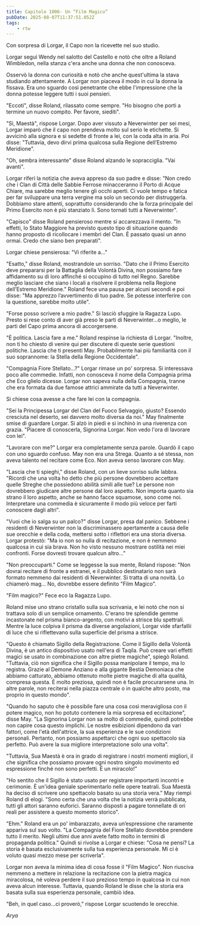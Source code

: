 ```yaml
---
title: Capitolo 1006- Un “Film Magico”
pubDate: 2025-08-07T11:37:51.052Z
tags:
    - rtw
---
```



Con sorpresa di Lorgar, il Capo non la ricevette nel suo studio.


Lorgar seguì Wendy nel salotto del Castello e notò che oltre a Roland Wimbledon, nella stanza c'era anche una donna che non conosceva.


Osservò la donna con curiosità e notò che anche quest'ultima la stava studiando attentamente. A Lorgar non piaceva il modo in cui la donna la fissava. Era uno sguardo così penetrante che ebbe l'impressione che la donna potesse leggere tutti i suoi pensieri.


"Eccoti", disse Roland, rilassato come sempre. "Ho bisogno che porti a termine un nuovo compito. Per favore, siediti".


"Sì, Maestà", rispose Lorgar. Dopo aver vissuto a Neverwinter per sei mesi, Lorgar imparò che il capo non prendeva molto sul serio le etichette. Si avvicinò alla signora e si sedette di fronte a lei, con la coda alta in aria. Poi disse: "Tuttavia, devo dirvi prima qualcosa sulla Regione dell’Estremo Meridione".


"Oh, sembra interessante" disse Roland alzando le sopracciglia. "Vai avanti".


Lorgar riferì la notizia che aveva appreso da suo padre e disse: "Non credo che i Clan di Città delle Sabbie Ferrose minacceranno il Porto di Acque Chiare, ma sarebbe meglio tenere gli occhi aperti. Ci vuole tempo e fatica per far sviluppare una terra vergine ma solo un secondo per distruggerla. Dobbiamo stare attenti, soprattutto considerando che la forza principale del Primo Esercito non è più stanziato lì. Sono tornati tutti a Neverwinter".


"Capisco" disse Roland pensieroso mentre si accarezzava il mento. "In effetti, lo Stato Maggiore ha previsto questo tipo di situazione quando hanno proposto di ricollocare i membri del Clan. È passato quasi un anno ormai. Credo che siano ben preparati".


Lorgar chiese pensierosa: "Vi riferite a..."


"Esatto," disse Roland, mostrandole un sorriso. "Dato che il Primo Esercito deve prepararsi per la Battaglia della Volontà Divina, non possiamo fare affidamento su di loro affinché si occupino di tutto nel Regno. Sarebbe meglio lasciare che siano i locali a risolvere il problema nella Regione dell’Estremo Meridione." Roland fece una pausa per alcuni secondi e poi disse: "Ma apprezzo l’avvertimento di tuo padre. Se potesse interferire con la questione, sarebbe molto utile".


"Forse posso scrivere a mio padre." Si lasciò sfuggire la Ragazza Lupo. Presto si rese conto di aver già preso le parti di Neverwinter…o meglio, le parti del Capo prima ancora di accorgersene.


"È politica. Lascia fare a me." Roland respinse la richiesta di Lorgar. "Inoltre, non ti ho chiesto di venire qui per discutere di queste serie questioni politiche. Lascia che ti presenti May. Probabilmente hai più familiarità con il suo soprannome: la Stella della Regione Occidentale".


"Compagnia Fiore Stellato…?" Lorgar rimase un po' sorpresa. Si interessava poco alle commedie. Infatti, non conosceva il nome della Compagnia prima che Eco glielo dicesse. Lorgar non sapeva nulla della Compagnia, tranne che era formata da due famose attrici ammirate da tutti a Neverwinter.


Si chiese cosa avesse a che fare lei con la compagnia.


"Sei la Principessa Lorgar del Clan del Fuoco Selvaggio, giusto? Essendo cresciuta nel deserto, sei davvero molto diversa da noi." May finalmente smise di guardare Lorgar. Si alzò in piedi e si inchinò in una riverenza con grazia. "Piacere di conoscerla, Signorina Lorgar. Non vedo l'ora di lavorare con lei".


"Lavorare con me?" Lorgar era completamente senza parole. Guardò il capo con uno sguardo confuso. May non era una Strega. Quanto a sé stessa, non aveva talento nel recitare come Eco. Non aveva senso lavorare con May.


"Lascia che ti spieghi," disse Roland, con un lieve sorriso sulle labbra. "Ricordi che una volta ho detto che più persone dovrebbero accettare quelle Streghe che possiedono abilità simili alle tue? Le persone non dovrebbero giudicare altre persone dal loro aspetto. Non importa quanto sia strano il loro aspetto, anche se hanno facce squamose, sono come noi. Interpretare una commedia è sicuramente il modo più veloce per farti conoscere dagli altri".


"Vuoi che io salga su un palco?" disse Lorgar, presa dal panico. Sebbene i residenti di Neverwinter non la discriminassero apertamente a causa delle sue orecchie e della coda, mettersi sotto i riflettori era una storia diversa. Lorgar protestò: "Ma io non so nulla di recitazione, e non è nemmeno qualcosa in cui sia brava. Non ho visto nessuno mostrare ostilità nei miei confronti. Forse dovresti trovare qualcun altro..."


"Non preoccuparti." Come se leggesse la sua mente, Roland rispose: "Non dovrai recitare di fronte a estranei, e il pubblico destinatario non sarà formato nemmeno dai residenti di Neverwinter. Si tratta di una novità. Lo chiamerò mag… No, dovrebbe essere definito "Film Magico".


"Film magico?" Fece eco la Ragazza Lupo.


Roland mise uno strano cristallo sulla sua scrivania, e lei notò che non si trattava solo di un semplice ornamento. C'erano tre splendide gemme incastonate nel prisma bianco-argento, con motivi a strisce blu spettrali. Mentre la luce colpiva il prisma da diverse angolazioni, Lorgar vide sfarfallii di luce che si riflettevano sulla superficie del prisma a strisce.


"Questo è chiamato Sigillo della Registrazione. Come il Sigillo della Volontà Divina, è un antico dispositivo usato nell'era di Taqila. Può creare vari effetti magici se usato in combinazione con altre pietre magiche", spiegò Roland. "Tuttavia, ciò non significa che il Sigillo possa manipolare il tempo, ma lo registra. Grazie al Demone Anziano e alla gigante Bestia Demoniaca che abbiamo catturato, abbiamo ottenuto molte pietre magiche di alta qualità, compresa questa. È molto preziosa, quindi non è facile procurarsene una. In altre parole, non reciterai nella piazza centrale o in qualche altro posto, ma proprio in questo mondo".


"Quando ho saputo che è possibile fare una cosa così meravigliosa con il potere magico, non ho potuto contenere la mia sorpresa ed eccitazione", disse May. "La Signorina Lorgar non sa molto di commedie, quindi potrebbe non capire cosa questo implichi. Le nostre esibizioni dipendono da vari fattori, come l'età dell'attrice, la sua esperienza e le sue condizioni personali. Pertanto, non possiamo aspettarci che ogni suo spettacolo sia perfetto. Può avere la sua migliore interpretazione solo una volta".


"Tuttavia, Sua Maestà è ora in grado di registrare i nostri momenti migliori, il che significa che possiamo provare ogni nostro singolo movimento ed espressione finché non sono perfetti. È un miracolo!"


"Ho sentito che il Sigillo è stato usato per registrare importanti incontri e cerimonie. È un'idea geniale sperimentarlo nelle opere teatrali. Sua Maestà ha deciso di scrivere uno spettacolo basato su una storia vera." May riempì Roland di elogi. "Sono certa che una volta che la notizia verrà pubblicata, tutti gli attori saranno euforici. Saranno disposti a pagare tonnellate di ori reali per assistere a questo momento storico".


"Ehm." Roland era un po' imbarazzato, aveva un’espressione che raramente appariva sul suo volto. "La Compagnia del Fiore Stellato dovrebbe prendere tutto il merito. Negli ultimi due anni avete fatto molto in termini di propaganda politica." Quindi si rivolse a Lorgar e chiese: "Cosa ne pensi? La storia è basata esclusivamente sulla tua esperienza personale. Mi ci è voluto quasi mezzo mese per scriverla".


Lorgar non aveva la minima idea di cosa fosse il "Film Magico". Non riusciva nemmeno a mettere in relazione la recitazione con la pietra magica miracolosa, né voleva perdere il suo prezioso tempo in qualcosa in cui non aveva alcun interesse. Tuttavia, quando Roland le disse che la storia era basata sulla sua esperienza personale, cambiò idea.


"Beh, in quel caso...ci proverò," rispose Lorgar scuotendo le orecchie.




<em>Arya</em>
                                


                                




